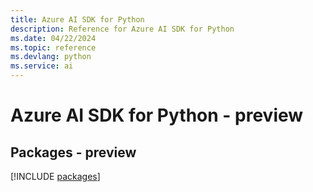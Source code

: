 ```yaml
---
title: Azure AI SDK for Python
description: Reference for Azure AI SDK for Python
ms.date: 04/22/2024
ms.topic: reference
ms.devlang: python
ms.service: ai
---
```

# Azure AI SDK for Python - preview
## Packages - preview
[!INCLUDE [packages](ai-index.md)]